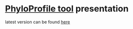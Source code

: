 # [PhyloProfile tool](https://github.com/trvinh/phyloprofile) presentation

latest version can be found [here](https://github.com/BIONF/PhyloProfile/tree/gh-pages)
